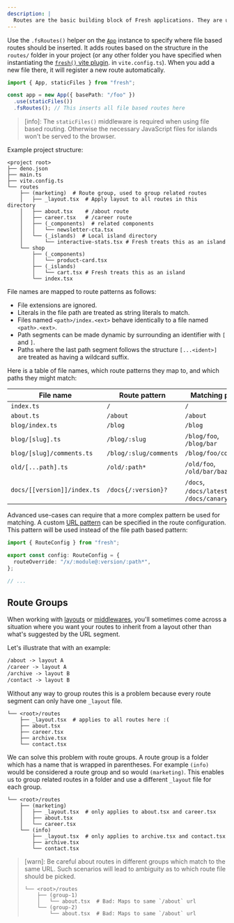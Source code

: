 ```yaml
---
description: |
  Routes are the basic building block of Fresh applications. They are used to define the behaviour the application when a given path is requested.
---
```


Use the `.fsRoutes()` helper on the [`App`](/docs/canary/concepts/app) instance
to specify where file based routes should be inserted. It adds routes based on
the structure in the `routes/` folder in your project (or any other folder you
have specified when instantiating the
[`fresh()` vite plugin](/docs/canary/advanced/vite). in `vite.config.ts`). When
you add a new file there, it will register a new route automatically.

```ts main.ts
import { App, staticFiles } from "fresh";

const app = new App({ basePath: "/foo" })
  .use(staticFiles())
  .fsRoutes(); // This inserts all file based routes here
```

> [info]: The `staticFiles()` middleware is required when using file based
> routing. Otherwise the necessary JavaScript files for islands won't be served
> to the browser.

Example project structure:

```txt-files Project structure
<project root>
├── deno.json
├── main.ts
├── vite.config.ts
└── routes
    ├── (marketing)  # Route group, used to group related routes
    │   ├── _layout.tsx  # Apply layout to all routes in this directory
    │   ├── about.tsx    # /about route
    │   ├── career.tsx   # /career route
    │   ├── (_components)  # related components
    │   │   └── newsletter-cta.tsx
    │   └── (_islands)  # Local island directory
    │       └── interactive-stats.tsx # Fresh treats this as an island
    └── shop
        ├── (_components)
        │   └── product-card.tsx
        ├── (_islands)
        │   └── cart.tsx # Fresh treats this as an island
        └── index.tsx
```

File names are mapped to route patterns as follows:

- File extensions are ignored.
- Literals in the file path are treated as string literals to match.
- Files named `<path>/index.<ext>` behave identically to a file named
  `<path>.<ext>`.
- Path segments can be made dynamic by surrounding an identifier with `[` and
  `]`.
- Paths where the last path segment follows the structure `[...<ident>]` are
  treated as having a wildcard suffix.

Here is a table of file names, which route patterns they map to, and which paths
they might match:

| File name                   | Route pattern          | Matching paths                          |
| --------------------------- | ---------------------- | --------------------------------------- |
| `index.ts`                  | `/`                    | `/`                                     |
| `about.ts`                  | `/about`               | `/about`                                |
| `blog/index.ts`             | `/blog`                | `/blog`                                 |
| `blog/[slug].ts`            | `/blog/:slug`          | `/blog/foo`, `/blog/bar`                |
| `blog/[slug]/comments.ts`   | `/blog/:slug/comments` | `/blog/foo/comments`                    |
| `old/[...path].ts`          | `/old/:path*`          | `/old/foo`, `/old/bar/baz`              |
| `docs/[[version]]/index.ts` | `/docs{/:version}?`    | `/docs`, `/docs/latest`, `/docs/canary` |

Advanced use-cases can require that a more complex pattern be used for matching.
A custom [URL pattern][urlpattern] can be specified in the route configuration.
This pattern will be used instead of the file path based pattern:

```ts routes/my-route.ts
import { RouteConfig } from "fresh";

export const config: RouteConfig = {
  routeOverride: "/x/:module@:version/:path*",
};

// ...
```

## Route Groups

When working with [layouts](/docs/concepts/layouts) or
[middlewares](/docs/concepts/middleware), you'll sometimes come across a
situation where you want your routes to inherit from a layout other than what's
suggested by the URL segment.

Let's illustrate that with an example:

```txt Example page layout
/about -> layout A
/career -> layout A
/archive -> layout B
/contact -> layout B
```

Without any way to group routes this is a problem because every route segment
can only have one `_layout` file.

```txt-files Project structure
└── <root>/routes
    ├── _layout.tsx  # applies to all routes here :(
    ├── about.tsx
    ├── career.tsx
    ├── archive.tsx
    └── contact.tsx
```

We can solve this problem with route groups. A route group is a folder which has
a name that is wrapped in parentheses. For example `(info)` would be considered
a route group and so would `(marketing)`. This enables us to group related
routes in a folder and use a different `_layout` file for each group.

```txt-files Project structure
└── <root>/routes
    ├── (marketing)
    │   ├── _layout.tsx  # only applies to about.tsx and career.tsx
    │   ├── about.tsx
    │   └── career.tsx
    └── (info)
        ├── _layout.tsx  # only applies to archive.tsx and contact.tsx
        ├── archive.tsx
        └── contact.tsx
```

> [warn]: Be careful about routes in different groups which match to the same
> URL. Such scenarios will lead to ambiguity as to which route file should be
> picked.
>
> ```txt-files Project structure
> └── <root>/routes
>     ├── (group-1)
>     │   └── about.tsx  # Bad: Maps to same `/about` url
>     └── (group-2)
>         └── about.tsx  # Bad: Maps to same `/about` url
> ```

[urlpattern]: https://developer.mozilla.org/en-US/docs/Web/API/URL_Pattern_API
